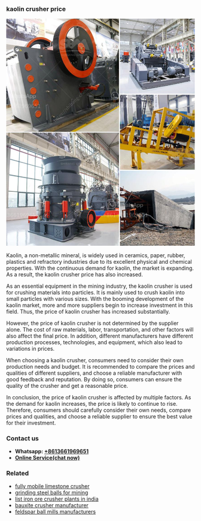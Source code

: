 <h3>kaolin crusher price</h3><img src='1708322628.jpg' alt=''><p>Kaolin, a non-metallic mineral, is widely used in ceramics, paper, rubber, plastics and refractory industries due to its excellent physical and chemical properties. With the continuous demand for kaolin, the market is expanding. As a result, the kaolin crusher price has also increased.</p><p>As an essential equipment in the mining industry, the kaolin crusher is used for crushing materials into particles. It is mainly used to crush kaolin into small particles with various sizes. With the booming development of the kaolin market, more and more suppliers begin to increase investment in this field. Thus, the price of kaolin crusher has increased substantially.</p><p>However, the price of kaolin crusher is not determined by the supplier alone. The cost of raw materials, labor, transportation, and other factors will also affect the final price. In addition, different manufacturers have different production processes, technologies, and equipment, which also lead to variations in prices.</p><p>When choosing a kaolin crusher, consumers need to consider their own production needs and budget. It is recommended to compare the prices and qualities of different suppliers, and choose a reliable manufacturer with good feedback and reputation. By doing so, consumers can ensure the quality of the crusher and get a reasonable price.</p><p>In conclusion, the price of kaolin crusher is affected by multiple factors. As the demand for kaolin increases, the price is likely to continue to rise. Therefore, consumers should carefully consider their own needs, compare prices and qualities, and choose a reliable supplier to ensure the best value for their investment.</p><h3>Contact us</h3><ul><li><strong>Whatsapp:&nbsp;<a href="https://wa.me/8613661969651">+8613661969651</a></strong></li><li><a href="https://swt.shibang-china.com/?git&amp;zhl&amp;kaolin crusher price"><strong>Online Service(chat now)</strong></a></li></ul><h3>Related</h3><ul><li><a href='fully mobile limestone crusher.md'>fully mobile limestone crusher</a></li><li><a href='grinding steel balls for mining.md'>grinding steel balls for mining</a></li><li><a href='list iron ore crusher plants in india.md'>list iron ore crusher plants in india</a></li><li><a href='bauxite crusher manufacturer.md'>bauxite crusher manufacturer</a></li><li><a href='feldspar ball mills manufacturers.md'>feldspar ball mills manufacturers</a></li></ul>